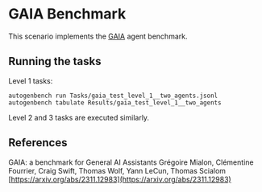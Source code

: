# GAIA Benchmark

This scenario implements the [GAIA](https://arxiv.org/abs/2311.12983) agent benchmark.

## Running the tasks

Level 1 tasks:
```
autogenbench run Tasks/gaia_test_level_1__two_agents.jsonl
autogenbench tabulate Results/gaia_test_level_1__two_agents
```

Level 2 and 3 tasks are executed similarly.

## References
GAIA: a benchmark for General AI Assistants
Grégoire Mialon, Clémentine Fourrier, Craig Swift, Thomas Wolf, Yann LeCun, Thomas Scialom
[https://arxiv.org/abs/2311.12983](https://arxiv.org/abs/2311.12983)
